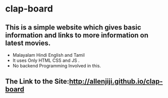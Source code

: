 # clap-board
## This is a simple website which gives basic information and links to more information on latest movies.
- Malayalam Hindi English and Tamil
- It uses Only HTML CSS and JS .
- No backend Programming Involved in this.

## The Link to the Site:<http://allenjiji.github.io/clap-board>
